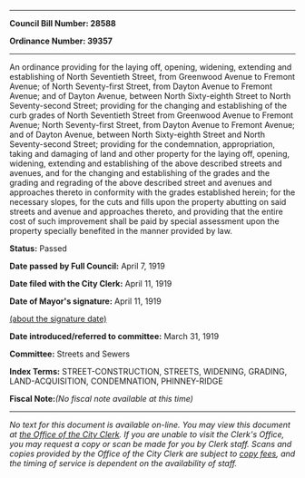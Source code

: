 

********

**Council Bill Number: 28588**
   
**Ordinance Number: 39357**
********

 An ordinance providing for the laying off, opening, widening, extending and establishing of North Seventieth Street, from Greenwood Avenue to Fremont Avenue; of North Seventy-first Street, from Dayton Avenue to Fremont Avenue; and of Dayton Avenue, between North Sixty-eighth Street to North Seventy-second Street; providing for the changing and establishing of the curb grades of North Seventieth Street from Greenwood Avenue to Fremont Avenue; North Seventy-first Street, from Dayton Avenue to Fremont Avenue; and of Dayton Avenue, between North Sixty-eighth Street and North Seventy-second Street; providing for the condemnation, appropriation, taking and damaging of land and other property for the laying off, opening, widening, extending and establishing of the above described streets and avenues, and for the changing and establishing of the grades and the grading and regrading of the above described street and avenues and approaches thereto in conformity with the grades established herein; for the necessary slopes, for the cuts and fills upon the property abutting on said streets and avenue and approaches thereto, and providing that the entire cost of such improvement shall be paid by special assessment upon the property specially benefited in the manner provided by law.

**Status:** Passed
   
**Date passed by Full Council:** April 7, 1919
   
**Date filed with the City Clerk:** April 11, 1919
   
**Date of Mayor's signature:** April 11, 1919
   
[(about the signature date)](/~public/approvaldate.htm)
   
   
   
**Date introduced/referred to committee:** March 31, 1919
   
**Committee:** Streets and Sewers
   
   
**Index Terms:** STREET-CONSTRUCTION, STREETS, WIDENING, GRADING, LAND-ACQUISITION, CONDEMNATION, PHINNEY-RIDGE

**Fiscal Note:**_(No fiscal note available at this time)_
********

_No text for this document is available on-line. You may view this document at [the Office of the City Clerk](http://www.seattle.gov/leg/clerk/contactUs.htm). If you are unable to visit the Clerk's Office, you may request a copy or scan be made for you by Clerk staff. Scans and copies provided by the Office of the City Clerk are subject to [copy fees](http://clerk.seattle.gov/~public/clerkfees.htm), and the timing of service is dependent on the availability of staff._

